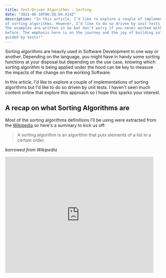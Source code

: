 ```yaml
---
title: Test-Driven Algorithms - Sorting
date: "2021-06-10T06:58:04.414Z"
description: "In this article, I’d like to explore a couple of implementations
of sorting algorithms. However, I’d like to do so driven by unit tests.
The examples are written in Go but don't worry if you never worked with Go
before. The emphasis here is on the journey and the joy of building solutions
guided by tests!"
---
```


Sorting algorithms are heavily used in Software Development in one way or
another. Depending on the language, you might have in handy some sorting
functions at your disposal but depending on the use case, knowing which sorting
algorithm is being applied under the hood can be key to measure the impacts of
the change on the working Software.

In this article, I'd like to explore a couple of implementations of sorting
algorithms but I'd like to do so driven by unit tests. I haven't seen much
content online that explore this approach so I hope this sparks your interest.

## A recap on what Sorting Algorithms are

Most of the sorting algorithms definitions I'll be using were extracted from the
[Wikipedia](https://en.wikipedia.org/wiki/Sorting_algorithm) so here's a summary
to kick us off:

> A sorting algorithm is an algorithm that puts elements of a list in a certain
> order.

_borrowed from Wikipedia_

<iframe src="https://giphy.com/embed/ezjd4NlY4w3io" width="480" height="376" frameBorder="0" class="giphy-embed" allowFullScreen />
<p><a href="https://giphy.com/gifs/algorithm-ezjd4NlY4w3io">via GIPHY</a></p>

## How we will approach this

The idea here is to implement one or two sorting algorithms but doing so driven
by tests. Basically, we'll write a single test first, with a simple scenario
with input and expected output. This will fail because there won't be any
code just yet. Then we will write the minimum necessary code to satisfy the
test and repeat the process. The name of this technique is Test-Driven
Development (TDD). If you're curious about this process or if it doesn't sound
familiar to you, please visit [this post](/tdd).

The language I'll use will be [Go](https://golang.org/) and using a single file
with **both test and implementation** for simplicity.

If you are not familiar with the Go language, don't worry. I will post different
snippets of code to illustrate every step as we were scrolling up and down in a
file. The idea here is to explore the technique, not the syntax or peculiarities
of Go.

You might notice that I'll be using the term
[Array](https://en.wikipedia.org/wiki/Array_data_structure) although in Go there
is a difference between [Arrays and
Slices](https://blog.golang.org/slices-intro) and, technically, I'll be using
Slices during the code.

I'll also try to describe each step, so pretend we're doing some [Pair
Programming](https://martinfowler.com/articles/on-pair-programming.html)

## Let's kick it off

All right. As I mentioned below, I'd like to start with a simple test that would
force me to add the least amount of code just to get things working, then we can
add more to it. In terms of which algorithm I intend to chose, I'll go with
[Bubble sort](https://en.wikipedia.org/wiki/Bubble_sort). Then we evaluate if
this is good enough for us, if not, we refactor our code to choose a different
implementation. The important thing here is: at the end, regardless of the
algorithm we choose, the tests need to pass as we'll still want to sort our
elements.

_Also, for simplicity, our sorting algorithm will only be going to handle numbers
(integers to be more precise)._

Let's start with the simplest input possible, which would be an empty array. Why?
Because if we want to sort an empty array, the result should be an empty array!
The approach I'd like to follow is to get things going with **minimal moves as
possible** because we need constant feedback. We could start with an array with
4 elements and write a test which would expect this array to be sorted, but this
would require us spending more time writing code, less time writing test. I'd
like to get some balance and make sure we don't leave any edge case behind.

```go
package sorting_test

import (
	"testing"

	"github.com/matryer/is"
)

func TestSort(t *testing.T) {
	t.Run("should return same value when array is empty", func(t *testing.T) {
		is := is.New(t)
		elements := [0]int{}
		expected := [0]int{}

		is.Equal(Sort(elements), expected)
	})
}
```

Running the test above with `go test`, it will fail:

```
go test ./.
2021/06/08 14:06:17 exit status 2
# alabeduarte.com_test [alabeduarte.com.test]
./sorting_test.go:15:12: undefined: Sort
FAIL    alabeduarte.com [build failed]
FAIL
FAIL (0.22 seconds)
```

This is because `Sort` method is not defined anywhere. Let's make the
minimal effort to get this passing than by defining the method and make it
return an empty array so our test will pass!

```go
// Implementation file

func Sort(_elements []int) []int {

	return []int{}
}
```

_Note that we're always returning an empty array, no matter what_

Running the tests:

```
go test ./.
ok      alabeduarte.com 0.940s
PASS (0.39 seconds)
```

Now let's add another test scenario where it will force us to write something
other than hardcoded response:

```go
// Test file

func TestSort(t *testing.T) {

  // previous test scenario is omitted here ...

  t.Run("should return same value when array has only one element", func(t *testing.T) {
    is := is.New(t)
    elements := []int{1}
    expected := []int{1}

    is.Equal(Sort(elements), expected)
  })
}
```

```
go test ./.
2021/06/08 14:04:49 exit status 1
        sorting_test.go:29: [] != [1]
--- FAIL: TestSort (0.00s)
    --- FAIL: TestSort/should_return_same_value_when_array_has_only_one_element (0.00s)
FAIL
FAIL    alabeduarte.com 0.101s
FAIL
FAIL (0.31 seconds)
```

This is expected since our implementation code is always returning an empty
array. Let's change that and make the test pass, but in a way that would require
the minimal effort possible to achieve that:

```go
// Implementation file

func Sort(elements []int) []int {

	return elements
}
```

_Note that returning the elements themselves satisfies both scenarios we have so far_

```
go test ./.
ok      alabeduarte.com 0.766s
PASS (0.39 seconds)
```

Now that our two scenarios are passing, let's evaluate our code so far.

...

Ok, looking at the code, there's no much I can think of to improve, except for
the fact that our tests are a bit verbose at the moment. We're defining
variables `elements` and `expected` in our tests, then we're doing the following
evaluation:

```go
is.Equal(Sort(elements), expected)
```

Considering how simple our test is at the moment, I feel we could do things
inline, so let's refactor it:

```go
// Test file

func TestSort(t *testing.T) {
	t.Run("should return same value when array is empty", func(t *testing.T) {
		is := is.New(t)

		is.Equal(Sort([]int{}), []int{})
	})

	t.Run("should return same value when array has only one element", func(t *testing.T) {
		is := is.New(t)

		is.Equal(Sort([]int{1}), []int{1})
	})
}
```

Now, running the tests, they still should be passing, since we didn't add
anything new:

```
go test ./.
ok      alabeduarte.com (cached)
PASS (0.24 seconds)
```

Good. Now everything is "green" (a.k.a passing), let's add a new scenario that
would actually require us to apply any sort of algorithm. However, let's add
something really simple, like 2 numbers:

```go
// Test file

func TestSort(t *testing.T) {
  // ...

	t.Run("should return the lowest element followed by the largest element", func(t *testing.T) {
		is := is.New(t)

		is.Equal(Sort([]int{2, 1}), []int{1, 2})
	})
}
```

As expected, the test should fail:

```
go test ./.
2021/06/08 14:21:11 exit status 1
        sorting_test.go:31: [2 1] != [1 2]
--- FAIL: TestSort (0.00s)
    --- FAIL: TestSort/should_return_the_lowest_element_followed_by_the_largest_element (0.00s)
FAIL
FAIL    alabeduarte.com 0.098s
FAIL
FAIL (0.34 seconds)
```

Now, let's make it pass!

```go
// Implementation file

func Sort(elements []int) []int {

	if len(elements) <= 1 {
		return elements
	}

	return []int{elements[1], elements[0]}
}
```

```
go test ./.
ok      alabeduarte.com 0.759s
PASS (0.37 seconds)
```

That's great! The tests are all passing. You might be wondering... our
implementation doesn't sound very reliable isn't it? A few things can go wrong
there... also, it feels like we're cheating because we're always grabbing the
first and second element and returning them into the reverse order, there's no
sorting going on, to be honest. Let's break the code down and discuss it further
what we can do next:

```go
// Implementation file

func Sort(elements []int) []int {

  // here we are checking if the length is less or equal to 1
  // which means that if the array is empty we will return the elements
  // themselves (an empty array) and if the array has only one element, it will
  // also return itself.
	if len(elements) <= 1 {
		return elements
	}

  // On this case, we're grabbing the second elemnt and the first element and
  // swapping the order of the two
	return []int{elements[1], elements[0]}
}
```

Basically, if the array has more than 2 elements, our code will only return the
first two with reverse order. So here are a few things that can go wrong with
this algorithm:

* When the elements' length is greater than 2, our sorting algorithm will ignore
  the rest, returning an array with fewer elements
* When the elements are already sorted, our sorting algorithm will mess it up by
  swapping the first two elements

Should we fix them? **Yes, but we should do so only we have tests.**

> It is pretty clear that our code is doing the wrong thing. But as tempting as
> it might sound, let's only add a new code into our implementation if we have a
> test scenario that would **justify** its existence!

So let's start with the following test scenario:

```go
// Test file

func TestSort(t *testing.T) {
  // ...

	t.Run("should return an array with the same length as the one provided as an input", func(t *testing.T) {
		is := is.New(t)

		sortedElements := Sort([]int{2, 1, 4, 3})
		actualLength := len(sortedElements)

		is.Equal(actualLength, 4)
	})
}
```

As expected, the tests will fail:

```
go test ./.
2021/06/08 14:40:57 exit status 1
        sorting_test.go:44: 2 != 4
--- FAIL: TestSort (0.00s)
    --- FAIL: TestSort/should_return_an_array_with_the_same_length_as_the_one_provided_as_an_input (0.00s)
FAIL
FAIL    alabeduarte.com 0.101s
FAIL
FAIL (0.34 seconds)
```

Now let's make it pass:

```go
// Implementation file

func Sort(elements []int) []int {

	if len(elements) <= 1 {
		return elements
	}

  // take the elements from index 2 onward
	rest := elements[2:]

  // append the rest to the original array we had
	return append([]int{elements[1], elements[0]}, rest...)
}
```

The tests are passing:

```
go test ./.
ok      alabeduarte.com 0.801s
PASS (0.47 seconds)
```

Since we are making sure the array length will always be the same but we're
still compliant with the other test scenarios. However, the implementation now
is a bit clunky and this is a sign that it is time to actually implement the
algorithm!

Let's add a scenario that is simple enough to illustrate that we can sort more
than 2 elements without having a clunky implementation. So let's use 3 elements
this time:

```go
// Test file

func TestSort(t *testing.T) {
  // ...

	t.Run("should sort all the elements from the lowest to the largest", func(t *testing.T) {
		is := is.New(t)

		is.Equal(Sort([]int{2, 3, 1}), []int{1, 2, 3})
	})
}
```

And it should fail, of course:

```
go test ./.
2021/06/08 14:56:24 exit status 1
        sorting_test.go:51: [3 2 1] != [1 2 3]
--- FAIL: TestSort (0.00s)
    --- FAIL: TestSort/should_sort_all_the_elements_from_the_lowest_to_the_largest (0.00s)
FAIL
FAIL    alabeduarte.com 0.099s
FAIL
FAIL (0.40 seconds)
```

Now let's implement some sorting algorithm here. For now, let's use the
the algorithm called [Bubble Sort](https://en.wikipedia.org/wiki/Bubble_sort).

As stated on Wikipedia, bubble sort is one of the simplest sorting algorithms to
understand and implement, but its efficiency decreases dramatically on larger
lists. More details [here](https://en.wikipedia.org/wiki/Bubble_sort#Use).

_If you want to know more about the implementation of this algorithm in Go, I
also suggest this material:
https://tutorialedge.net/courses/go-algorithms-course/21-bubble-sort-in-go/_

```go
// Implementation file

func Sort(elements []int) []int {

	n := len(elements)
	if n <= 1 {
		return elements
	}

	swapped := true

	for swapped {
		swapped = false

		for i := 0; i < n-1; i++ {
			if elements[i] > elements[i+1] {
				elements[i], elements[i+1] = elements[i+1], elements[i]
				swapped = true
			}
		}
	}

	return elements
}
```

With the implementation above, all the tests should pass:

```
go test ./.
ok      alabeduarte.com 0.858s
PASS (0.51 seconds)
```

## Efficiency

Our algorithm (bubble sort) is not the most efficient out there. The complexity
of the algorithm is _O(n²)_, where _n_ is the number of elements being sorted.
This means that its efficiency decreases as the number of elements grow. There
are other options we can use here such as [insertion
sort](https://en.wikipedia.org/wiki/Insertion_sort) or [selection
sort](https://en.wikipedia.org/wiki/Selection_sort) that are considered my
efficient.


Without necessarily changing anything, let's do a benchmark with our current
algorithm using [Go testing benchmarks](https://golang.org/pkg/testing/#hdr-Benchmarks).

First, let's create a small function (within our test file) to generate random
elements with a given length:

```go
// Test file

func generateRandomElements(n int) []int {

	// initialise a slice with length and capacity of "n"
	elements := make([]int, n, n)

	// populate the slice with random elements
	for _ = range elements {
		elements = append(elements, rand.Int())
	}

	return elements
}
```

Now let's create a function that will iterate over our method Sort taking the
`testing.B` as a parameter:

```go
// Test file

func benchmarkBubbleSort(n int, b *testing.B) {

for i := 0; i < b.N; i++ {
  elements := generateRandomElements(n)

  // sort elements
  Sort(elements)
}
```

Finally, let's create some benchmark functions to test the efficiency of our
code:

```go
// Test file

func BenchmarkBubbleSort3(b *testing.B)      { benchmarkBubbleSort(3, b) }
func BenchmarkBubbleSort10(b *testing.B)     { benchmarkBubbleSort(10, b) }
func BenchmarkBubbleSort20(b *testing.B)     { benchmarkBubbleSort(20, b) }
func BenchmarkBubbleSort50(b *testing.B)     { benchmarkBubbleSort(50, b) }
func BenchmarkBubbleSort100(b *testing.B)    { benchmarkBubbleSort(100, b) }
func BenchmarkBubbleSort1000(b *testing.B)   { benchmarkBubbleSort(1_000, b) }
func BenchmarkBubbleSort100000(b *testing.B) { benchmarkBubbleSort(100_000, b) }
```

When running the following command:

```
$ go test -bench=.
```

Here's the result:

```
go test -bench=.
goos: darwin
goarch: amd64
pkg: alabeduarte.com
cpu: Intel(R) Core(TM) i7-9750H CPU @ 2.60GHz
BenchmarkBubbleSort3-12                 11577649               101.7 ns/op
BenchmarkBubbleSort10-12                 2687889               427.9 ns/op
BenchmarkBubbleSort20-12                  894934              1340 ns/op
BenchmarkBubbleSort50-12                  205489              6001 ns/op
BenchmarkBubbleSort100-12                  60349             18323 ns/op
BenchmarkBubbleSort1000-12                   966           1260727 ns/op
BenchmarkBubbleSort100000-12                   1        20640230871 ns/op
```

As you can see, when having 100,000 elements in the array, my machine took
`20640230871` nanoseconds to perform the sorting, which was equivalent to about
20 seconds.

Let's try the same using the [Go's standard
library](https://golang.org/pkg/sort/) implementation to sort our elements.
Let's create a small function that will generate random elements and call the
method [Ints](https://golang.org/pkg/sort/#Ints) from the package
[sort](https://golang.org/pkg/sort):

```go
func benchmarkGoSort(n int, b *testing.B) {

	for i := 0; i < b.N; i++ {
		elements := generateRandomElements(n)

		// sort elements
		sort.Ints(elements)
	}
}
```

Now let's create similar benchmark functions that will compare our `Sort`
functin against [sort.Ints](https://golang.org/pkg/sort/#Ints) function:

```go
func BenchmarkGoSort3(b *testing.B)      { benchmarkGoSort(3, b) }
func BenchmarkGoSort10(b *testing.B)     { benchmarkGoSort(10, b) }
func BenchmarkGoSort20(b *testing.B)     { benchmarkGoSort(20, b) }
func BenchmarkGoSort50(b *testing.B)     { benchmarkGoSort(50, b) }
func BenchmarkGoSort100(b *testing.B)    { benchmarkGoSort(100, b) }
func BenchmarkGoSort1000(b *testing.B)   { benchmarkGoSort(1_000, b) }
func BenchmarkGoSort100000(b *testing.B) { benchmarkGoSort(100_000, b) }
```

Now let's run the benchmark:

```
go test -bench=.
goos: darwin
goarch: amd64
pkg: alabeduarte.com
cpu: Intel(R) Core(TM) i7-9750H CPU @ 2.60GHz
BenchmarkBubbleSort3-12                 11743804               102.6 ns/op
BenchmarkBubbleSort10-12                 2891732               441.7 ns/op
BenchmarkBubbleSort20-12                  935710              1309 ns/op
BenchmarkBubbleSort50-12                  204036              5818 ns/op
BenchmarkBubbleSort100-12                  62976             19958 ns/op
BenchmarkBubbleSort1000-12                   925           1316431 ns/op
BenchmarkBubbleSort100000-12                   1        19976397622 ns/op

BenchmarkGoSort3-12                      7070913               172.9 ns/op
BenchmarkGoSort10-12                     1706870               692.7 ns/op
BenchmarkGoSort20-12                      783583              1652 ns/op
BenchmarkGoSort50-12                      276848              4444 ns/op
BenchmarkGoSort100-12                     124602              9288 ns/op
BenchmarkGoSort1000-12                     10000            118388 ns/op
BenchmarkGoSort100000-12                      63          18260485 ns/op
```

As we can see, our algorithm using bubble sort seems a little better until 50
elements, where go standard library start to shine being way faster than ours.

Since the go standard library is more efficient, let's change our implementation
to use that instead and re-run the tests:

```go
// Implementation file

func Sort(elements []int) []int {

	sort.Ints(elements)

	return elements
}
```

All tests should still be passing:

```
go test -v
=== RUN   TestSort
=== RUN   TestSort/should_return_same_value_when_array_is_empty
=== RUN   TestSort/should_return_same_value_when_array_has_only_one_element
=== RUN   TestSort/should_return_the_lowest_element_followed_by_the_largest_element
=== RUN   TestSort/should_return_an_array_with_the_same_length_as_the_one_provided_as_an_input
=== RUN   TestSort/should_sort_all_the_elements_from_the_lowest_to_the_largest
--- PASS: TestSort (0.00s)
    --- PASS: TestSort/should_return_same_value_when_array_is_empty (0.00s)
    --- PASS: TestSort/should_return_same_value_when_array_has_only_one_element (0.00s)
    --- PASS: TestSort/should_return_the_lowest_element_followed_by_the_largest_element (0.00s)
    --- PASS: TestSort/should_return_an_array_with_the_same_length_as_the_one_provided_as_an_input (0.00s)
    --- PASS: TestSort/should_sort_all_the_elements_from_the_lowest_to_the_largest (0.00s)
PASS
ok      alabeduarte.com 0.920s
```

If you are interested to see the entire code we've built, please uncollapse the
section below:

<details>
<summary>(click to expand)</summary>
<p>

```go
package sorting_test

import (
	"math/rand"
	"sort"
	"testing"

	"github.com/matryer/is"
)

// Implementation:
//
// Sort will receive a slice as an input and it will return another slice but
// sorted.
func Sort(elements []int) []int {

	sort.Ints(elements)

	return elements
}

// Unit tests:
func TestSort(t *testing.T) {

	t.Run("should return same value when array is empty", func(t *testing.T) {
		is := is.New(t)

		is.Equal(Sort([]int{}), []int{})
	})

	t.Run("should return same value when array has only one element", func(t *testing.T) {
		is := is.New(t)

		is.Equal(Sort([]int{1}), []int{1})
	})

	t.Run("should return the lowest element followed by the largest element", func(t *testing.T) {
		is := is.New(t)

		is.Equal(Sort([]int{2, 1}), []int{1, 2})
	})

	t.Run("should return an array with the same length as the one provided as an input", func(t *testing.T) {
		is := is.New(t)

		sortedElements := Sort([]int{2, 1, 4, 3})
		actualLength := len(sortedElements)

		is.Equal(actualLength, 4)
	})

	t.Run("should sort all the elements from the lowest to the largest", func(t *testing.T) {
		is := is.New(t)

		is.Equal(Sort([]int{2, 3, 1}), []int{1, 2, 3})
	})
}

// Benchmarks:

func generateRandomElements(n int) []int {

	// initialise a slice with length and capacity of "n"
	elements := make([]int, n, n)

	// populate the slice with random elements
	for _ = range elements {
		elements = append(elements, rand.Int())
	}

	return elements
}

func benchmarkBubbleSort(n int, b *testing.B) {

	for i := 0; i < b.N; i++ {
		elements := generateRandomElements(n)

		// sort elements
		Sort(elements)
	}
}

func benchmarkGoSort(n int, b *testing.B) {

	for i := 0; i < b.N; i++ {
		elements := generateRandomElements(n)

		// sort elements
		sort.Ints(elements)
	}
}

func BenchmarkBubbleSort3(b *testing.B)      { benchmarkBubbleSort(3, b) }
func BenchmarkBubbleSort10(b *testing.B)     { benchmarkBubbleSort(10, b) }
func BenchmarkBubbleSort20(b *testing.B)     { benchmarkBubbleSort(20, b) }
func BenchmarkBubbleSort50(b *testing.B)     { benchmarkBubbleSort(50, b) }
func BenchmarkBubbleSort100(b *testing.B)    { benchmarkBubbleSort(100, b) }
func BenchmarkBubbleSort1000(b *testing.B)   { benchmarkBubbleSort(1_000, b) }
func BenchmarkBubbleSort100000(b *testing.B) { benchmarkBubbleSort(100_000, b) }

func BenchmarkGoSort3(b *testing.B)      { benchmarkGoSort(3, b) }
func BenchmarkGoSort10(b *testing.B)     { benchmarkGoSort(10, b) }
func BenchmarkGoSort20(b *testing.B)     { benchmarkGoSort(20, b) }
func BenchmarkGoSort50(b *testing.B)     { benchmarkGoSort(50, b) }
func BenchmarkGoSort100(b *testing.B)    { benchmarkGoSort(100, b) }
func BenchmarkGoSort1000(b *testing.B)   { benchmarkGoSort(1_000, b) }
func BenchmarkGoSort100000(b *testing.B) { benchmarkGoSort(100_000, b) }
```
</p>
</details>

## Final thoughts

If you read the article and came this far, thank you very much. I hope I was
able illustrate how would be like to develop a sorting algorithm driven by
tests.

You might have noticed that I wasn't too concerned about picking up the most
performing algorithm implementation, to begin with, but rather, I was interested
to go through the journey of having written **code guided by tests**. In other
words, **my intention was to have tests that would justify the existence of any
kind of implementation and avoid adding any extra code if there is no test for
it** and I hope I could make it clear and enjoyable.

### Thank you for reading

I hope you enjoy this post, if you have any feedback or questions, hit me up on
<alabeduarte@gmail.com>, I'd be happy to hear your thoughts and be better next
time!
